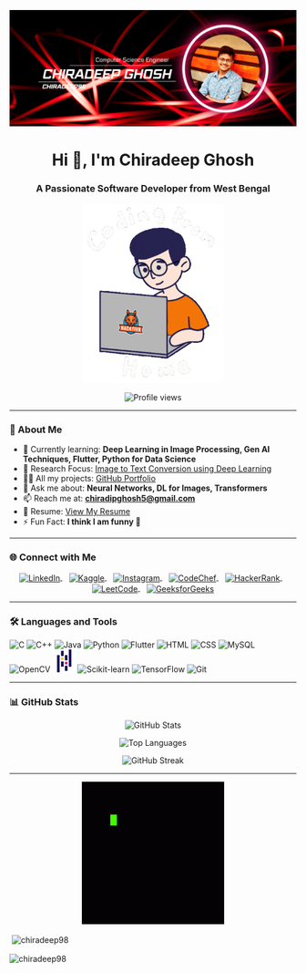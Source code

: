 <p align="center">
  <img src="https://github.com/chiradeep98/chiradeep98/blob/main/Black%20and%20Red%20Edgy%20Gaming%20Youtube%20Banner%20(2).png" alt="banner" />
</p>

<h1 align="center">Hi 👋, I'm Chiradeep Ghosh</h1>
<h3 align="center">A Passionate Software Developer from West Bengal</h3>

<p align="center">
  <img src="https://github.com/chiradeep98/chiradeep98/blob/main/boy.gif" width="250" alt="coding" />
</p>

<p align="center">
  <img src="https://komarev.com/ghpvc/?username=chiradeep98&label=Profile%20views&color=0e75b6&style=flat" alt="Profile views" />
</p>

---

### 🚀 About Me

- 🌱 Currently learning: **Deep Learning in Image Processing, Gen AI Techniques, Flutter, Python for Data Science**
- 🔬 Research Focus: [Image to Text Conversion using Deep Learning](https://github.com/chiradeep98/Image-Captioning)
- 👨‍💻 All my projects: [GitHub Portfolio](https://github.com/chiradeep98)
- 💬 Ask me about: **Neural Networks, DL for Images, Transformers**
- 📫 Reach me at: **chiradipghosh5@gmail.com**
- 📄 Resume: [View My Resume](https://drive.google.com/file/d/1U8p2KJ6EGDeXkd6ym4Mk7T4pL4dyxq2e/view?usp=sharing)
- ⚡ Fun Fact: **I think I am funny 🤪**

---

### 🌐 Connect with Me

<p align="center">
  <!-- LinkedIn -->
  <a href="https://linkedin.com/in/chiradeep-ghosh-925640147" target="_blank">
    <img src="https://cdn.jsdelivr.net/gh/devicons/devicon/icons/linkedin/linkedin-original.svg" width="40" height="40" alt="LinkedIn" style="vertical-align:middle;" />
  </a>&nbsp;&nbsp;

  <!-- Kaggle -->
  <a href="https://kaggle.com/chiradeepghosh007" target="_blank">
    <img src="https://cdn.jsdelivr.net/gh/devicons/devicon/icons/kaggle/kaggle-original.svg" width="40" height="40" alt="Kaggle" style="vertical-align:middle;" />
  </a>&nbsp;&nbsp;

  <!-- Instagram -->
  <a href="https://instagram.com/chiradeepghosh5" target="_blank">
    <img src="https://upload.wikimedia.org/wikipedia/commons/e/e7/Instagram_logo_2016.svg" width="40" height="40" alt="Instagram" style="vertical-align:middle;" />
  </a>&nbsp;&nbsp;

  <!-- CodeChef -->
  <a href="https://www.codechef.com/users/chiradeep007" target="_blank">
    <img src="https://s3.amazonaws.com/codechef_shared/sites/all/themes/abessive/logo.svg" width="40" height="40" alt="CodeChef" style="vertical-align:middle;" />
  </a>&nbsp;&nbsp;

  <!-- HackerRank -->
  <a href="https://www.hackerrank.com/chiradeep007" target="_blank">
    <img src="https://upload.wikimedia.org/wikipedia/commons/6/65/HackerRank_logo.png" width="40" height="40" alt="HackerRank" style="vertical-align:middle;" />
  </a>&nbsp;&nbsp;

  <!-- LeetCode -->
  <a href="https://www.leetcode.com/chiradeep007" target="_blank">
    <img src="https://upload.wikimedia.org/wikipedia/commons/1/19/LeetCode_logo_black.png" width="40" height="40" alt="LeetCode" style="vertical-align:middle;" />
  </a>&nbsp;&nbsp;

  <!-- GeeksforGeeks -->
  <a href="https://auth.geeksforgeeks.org/user/chiradip007" target="_blank">
    <img src="https://upload.wikimedia.org/wikipedia/commons/4/43/GeeksforGeeks.svg" width="40" height="40" alt="GeeksforGeeks" style="vertical-align:middle;" />
  </a>
</p>



---

### 🛠️ Languages and Tools

<p>
  <img src="https://cdn.jsdelivr.net/gh/devicons/devicon/icons/c/c-original.svg" width="40" height="40" alt="C" />
  <img src="https://cdn.jsdelivr.net/gh/devicons/devicon/icons/cplusplus/cplusplus-original.svg" width="40" height="40" alt="C++" />
  <img src="https://cdn.jsdelivr.net/gh/devicons/devicon/icons/java/java-original.svg" width="40" height="40" alt="Java" />
  <img src="https://cdn.jsdelivr.net/gh/devicons/devicon/icons/python/python-original.svg" width="40" height="40" alt="Python" />
  <img src="https://cdn.jsdelivr.net/gh/devicons/devicon/icons/flutter/flutter-original.svg" width="40" height="40" alt="Flutter" />
  <img src="https://cdn.jsdelivr.net/gh/devicons/devicon/icons/html5/html5-original-wordmark.svg" width="40" height="40" alt="HTML" />
  <img src="https://cdn.jsdelivr.net/gh/devicons/devicon/icons/css3/css3-original-wordmark.svg" width="40" height="40" alt="CSS" />
  <img src="https://cdn.jsdelivr.net/gh/devicons/devicon/icons/mysql/mysql-original-wordmark.svg" width="40" height="40" alt="MySQL" />
  <img src="https://www.vectorlogo.zone/logos/opencv/opencv-icon.svg" width="40" height="40" alt="OpenCV" />
  <img src="https://raw.githubusercontent.com/devicons/devicon/master/icons/pandas/pandas-original.svg" width="40" height="40" alt="Pandas" />
  <img src="https://upload.wikimedia.org/wikipedia/commons/0/05/Scikit_learn_logo_small.svg" width="40" height="40" alt="Scikit-learn" />
  <img src="https://www.vectorlogo.zone/logos/tensorflow/tensorflow-icon.svg" width="40" height="40" alt="TensorFlow" />
  <img src="https://www.vectorlogo.zone/logos/git-scm/git-scm-icon.svg" width="40" height="40" alt="Git" />
</p>

---

### 📊 GitHub Stats

<p align="center">
  <img src="https://github-readme-stats.vercel.app/api?username=chiradeep98&show_icons=true&theme=tokyonight" alt="GitHub Stats" />
</p>
<p align="center">
  <img src="https://github-readme-stats.vercel.app/api/top-langs/?username=chiradeep98&layout=compact&theme=tokyonight" alt="Top Languages" />
</p>
<p align="center">
  <img src="https://github-readme-streak-stats.herokuapp.com?user=chiradeep98&theme=tokyonight" alt="GitHub Streak" />
</p>

---

<p align="center">
  <img src="https://github.com/chiradeep98/chiradeep98/blob/main/func.gif" width="250" alt="Fun GIF" />
</p>


<p>&nbsp;<img align="center" src="https://github-readme-stats.vercel.app/api?username=chiradeep98&show_icons=true&locale=en" alt="chiradeep98" /></p>

<p><img align="center" src="https://github-readme-streak-stats.herokuapp.com/?user=chiradeep98&" alt="chiradeep98" /></p>

